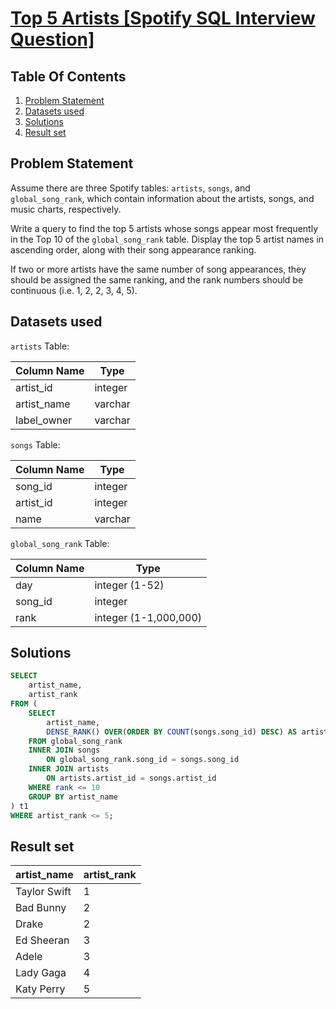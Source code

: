 # [Top 5 Artists [Spotify SQL Interview Question]](https://datalemur.com/questions/top-fans-rank)

## Table Of Contents
1. [Problem Statement](#problem-statement)
2. [Datasets used](#datasets-used)
3. [Solutions](#solutions)
4. [Result set](#result-set)

## Problem Statement

Assume there are three Spotify tables: ```artists```, ```songs```, and ```global_song_rank```, which contain information about the artists, songs, and music charts, respectively.

Write a query to find the top 5 artists whose songs appear most frequently in the Top 10 of the ```global_song_rank``` table. Display the top 5 artist names in ascending order, along with their song appearance ranking.

If two or more artists have the same number of song appearances, they should be assigned the same ranking, and the rank numbers should be continuous (i.e. 1, 2, 2, 3, 4, 5).

## Datasets used

```artists``` Table:

|  Column Name  | Type          |
| ------------- | ------------- |
| artist_id	| integer |
| artist_name |	varchar |
| label_owner |	varchar |

```songs``` Table:

| Column Name | Type |
| ----------- | ---- |
| song_id |	integer |
| artist_id | 	integer |
| name |	varchar |

```global_song_rank``` Table:

| Column Name | Type |
| ----------- | ---- |
| day |	integer (1-52) |
| song_id |	integer |
| rank |	integer (1-1,000,000) |


## Solutions

```sql
SELECT
    artist_name,
    artist_rank
FROM (
    SELECT
        artist_name,
        DENSE_RANK() OVER(ORDER BY COUNT(songs.song_id) DESC) AS artist_rank
    FROM global_song_rank
    INNER JOIN songs
        ON global_song_rank.song_id = songs.song_id
    INNER JOIN artists
        ON artists.artist_id = songs.artist_id
    WHERE rank <= 10
    GROUP BY artist_name
) t1
WHERE artist_rank <= 5;
```

## Result set

| artist_name | artist_rank |
| ----------- | ----------- |
| Taylor Swift |	1 |
| Bad Bunny |	2 |
| Drake |	2 |
| Ed Sheeran |	3 |
| Adele |	3 |
| Lady Gaga |	4 |
| Katy Perry |	5 |